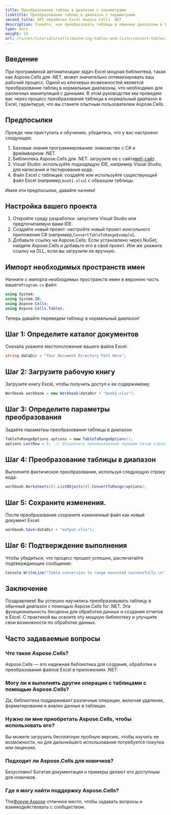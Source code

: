 ```yaml
---
title: Преобразование таблиц в диапазон с параметрами
linktitle: Преобразование таблиц в диапазон с параметрами
second_title: API обработки Excel Aspose.Cells .NET
description: Узнайте, как преобразовать таблицы в обычные диапазоны в Excel программным способом. Независимо от того, являетесь ли вы опытным разработчиком или новичком, этот учебник предоставляет пошаговые инструкции.
type: docs
weight: 14
url: /ru/net/tutorials/cells/mastering-tables-and-lists/convert-tables-to-range-with-options/
---
```

## Введение

При программной автоматизации задач Excel мощная библиотека, такая как Aspose.Cells для .NET, может значительно оптимизировать ваш рабочий процесс. Одной из ключевых возможностей является преобразование таблиц в нормальные диапазоны, что необходимо для различных манипуляций с данными. В этом руководстве мы проведем вас через процесс преобразования таблицы в нормальный диапазон в Excel, гарантируя, что вы станете опытным пользователем Aspose.Cells.

## Предпосылки

Прежде чем приступить к обучению, убедитесь, что у вас настроено следующее:

1. Базовые знания программирования: знакомство с C# и фреймворком .NET.
2.  Библиотека Aspose.Cells для .NET: загрузите ее с сайта[веб-сайт](https://releases.aspose.com/cells/net/).
3. Visual Studio: используйте подходящую IDE, например Visual Studio, для написания и тестирования кода.
4.  Файл Excel с таблицей: создайте или используйте существующий файл Excel (например,`book1.xlsx`) с образцом таблицы.

Имея эти предпосылки, давайте начнем!

## Настройка вашего проекта

1. Откройте среду разработки: запустите Visual Studio или предпочитаемую вами IDE.
2. Создайте новый проект: настройте новый проект консольного приложения C# (например,`ConvertTableToRangeExample`).
3. Добавьте ссылку на Aspose.Cells: Если установлено через NuGet, найдите Aspose.Cells и добавьте его в свой проект. Или же укажите ссылку на DLL, если вы загрузили ее вручную.

## Импорт необходимых пространств имен

 Начните с импорта необходимых пространств имен в верхнюю часть вашего`Program.cs` файл:

```csharp
using System;
using System.IO;
using Aspose.Cells;
using Aspose.Cells.Tables;
```

Теперь давайте переведем таблицу в нормальный диапазон!

## Шаг 1: Определите каталог документов

Сначала укажите местоположение вашего файла Excel:

```csharp
string dataDir = "Your Document Directory Path Here";
```

## Шаг 2: Загрузите рабочую книгу

Загрузите книгу Excel, чтобы получить доступ к ее содержимому:

```csharp
Workbook workbook = new Workbook(dataDir + "book1.xlsx");
```

## Шаг 3: Определите параметры преобразования

Задайте параметры преобразования таблицы в диапазон:

```csharp
TableToRangeOptions options = new TableToRangeOptions();
options.LastRow = 5;  // Ограничить преобразование первыми пятью строками таблицы
```

## Шаг 4: Преобразование таблицы в диапазон

Выполните фактическое преобразование, используя следующую строку кода:

```csharp
workbook.Worksheets[0].ListObjects[0].ConvertToRange(options);
```

## Шаг 5: Сохраните изменения.

После преобразования сохраните измененный файл как новый документ Excel:

```csharp
workbook.Save(dataDir + "output.xlsx");
```

## Шаг 6: Подтверждение выполнения

Чтобы убедиться, что процесс прошел успешно, распечатайте подтверждающее сообщение:

```csharp
Console.WriteLine("Table conversion to range executed successfully.\n");
```

## Заключение

Поздравляем! Вы успешно научились преобразовывать таблицу в обычный диапазон с помощью Aspose.Cells for .NET. Эта функциональность бесценна для обработки данных и создания отчетов в Excel. С практикой вы освоите эту мощную библиотеку и улучшите свои возможности по обработке данных.

## Часто задаваемые вопросы

### Что такое Aspose.Cells?  
Aspose.Cells — это надежная библиотека для создания, обработки и преобразования файлов Excel в приложениях .NET.

### Могу ли я выполнять другие операции с таблицами с помощью Aspose.Cells?  
Да, библиотека поддерживает различные операции, включая удаление, форматирование и анализ данных в таблицах.

### Нужно ли мне приобретать Aspose.Cells, чтобы использовать его?  
Вы можете загрузить бесплатную пробную версию, чтобы изучить ее возможности, но для дальнейшего использования потребуется покупка или лицензия.

### Подходит ли Aspose.Cells для новичков?  
Безусловно! Богатая документация и примеры делают его доступным для новичков.

### Где я могу найти поддержку Aspose.Cells?  
 The[Форум Aspose](https://forum.aspose.com/c/cells/9) отличное место, чтобы задавать вопросы и взаимодействовать с сообществом.
